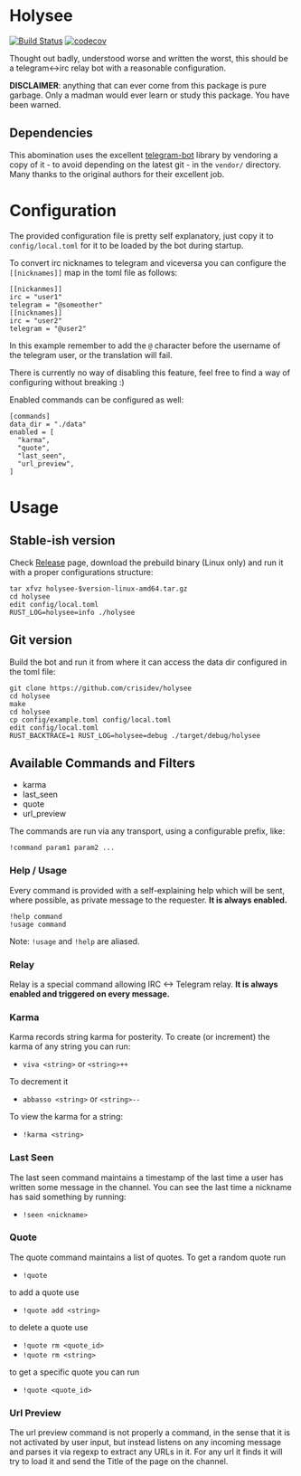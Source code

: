 # Holysee

[![Build Status](https://travis-ci.org/crisidev/holysee.svg?branch=master)](https://travis-ci.org/crisidev/holysee)
[![codecov](https://codecov.io/gh/crisidev/holysee/branch/master/graph/badge.svg)](https://codecov.io/gh/crisidev/holysee)

Thought out badly, understood worse and written the worst, this should be a telegram<->irc
relay bot with a reasonable configuration.

**DISCLAIMER**: anything that can ever come from this package is pure garbage. Only a madman
would ever learn or study this package. You have been warned.

## Dependencies

This abomination uses the excellent [telegram-bot](https://github.com/telegram-rs/telegram-bot/) library by vendoring
a copy of it - to avoid depending on the latest git - in the `vendor/` directory. Many thanks to the original
authors for their excellent job.

# Configuration

The provided configuration file is pretty self explanatory, just copy it to `config/local.toml` for it to be loaded
by the bot during startup.

To convert irc nicknames to telegram and viceversa you can configure the `[[nicknames]]` map in the toml file as follows:

```
[[nickanmes]]
irc = "user1"
telegram = "@someother"
[[nicknames]]
irc = "user2"
telegram = "@user2"
```

In this example remember to add the `@` character before the username of the telegram user, or the translation will fail.

There is currently no way of disabling this feature, feel free to find a way of configuring without breaking :)

Enabled commands can be configured as well:

```
[commands]
data_dir = "./data"
enabled = [
  "karma",
  "quote",
  "last_seen",
  "url_preview",
]
```

# Usage

## Stable-ish version
Check [Release](https://github.com/crisidev/holysee/releases) page, download the prebuild binary (Linux only) and run it with a proper configurations structure:

```
tar xfvz holysee-$version-linux-amd64.tar.gz
cd holysee
edit config/local.toml
RUST_LOG=holysee=info ./holysee
```

## Git version
Build the bot and run it from where it can access the data dir configured in the toml file:

```
git clone https://github.com/crisidev/holysee
cd holysee
make
cd holysee
cp config/example.toml config/local.toml
edit config/local.toml
RUST_BACKTRACE=1 RUST_LOG=holysee=debug ./target/debug/holysee
```

## Available Commands and Filters
* karma
* last_seen
* quote
* url_preview

The commands are run via any transport, using a configurable prefix, like:

```
!command param1 param2 ...
```

### Help / Usage

Every command is provided with a self-explaining help which will be sent, where possible, as private message to the requester.
**It is always enabled.**

```
!help command
!usage command
```

Note: `!usage` and `!help` are aliased.

### Relay

Relay is a special command allowing IRC <-> Telegram relay. **It is always enabled and triggered on every message.**

### Karma

Karma records string karma for posterity. To create (or increment) the karma of any string you can run:

- `viva <string>` or `<string>++`

To decrement it

- `abbasso <string>` or `<string>--`

To view the karma for a string:

- `!karma <string>`

### Last Seen

The last seen command maintains a timestamp of the last time a user has written some message in the channel. You can see
the last time a nickname has said something by running:

- `!seen <nickname>`

### Quote

The quote command maintains a list of quotes. To get a random quote run

- `!quote`

to add a quote use

- `!quote add <string>`

to delete a quote use

- `!quote rm <quote_id>`
- `!quote rm <string>`

to get a specific quote you can run

- `!quote <quote_id>`

### Url Preview

The url preview command is not properly a command, in the sense that it is not activated by user input, but instead listens
on any incoming message and parses it via regexp to extract any URLs in it. For any url it finds it will try to load it and
send the Title of the page on the channel.
